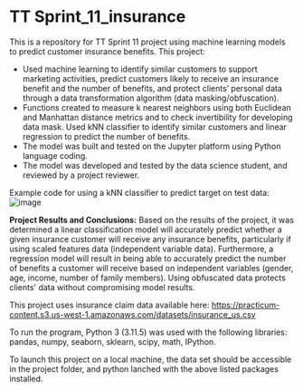 # TT Sprint_11_insurance
This is a repository for TT Sprint 11 project using machine learning models to predict customer insurance benefits. This project:

- Used machine learning to identify similar customers to support marketing activities, predict customers likely to receive an insurance benefit and the number of benefits, and protect clients’ personal data through a data transformation algorithm (data masking/obfuscation).
- Functions created to measure k nearest neighbors using both Euclidean and Manhattan distance metrics and to check invertibility for developing data mask. Used kNN classifier to identify similar customers and linear regression to predict the number of benefits.
- The model was built and tested on the Jupyter platform using Python language coding.
- The model was developed and tested by the data science student, and reviewed by a project reviewer.

Example code for using a kNN classifier to predict target on test data:
![image](https://github.com/user-attachments/assets/ce8fda62-af08-4fdc-9257-84f2d0c3b32e)

**Project Results and Conclusions:** Based on the results of the project, it was determined a linear classification model will accurately predict whether a given insurance customer will receive any insurance benefits, particularly if using scaled features data (independent variable data). Furthermore, a regression model will result in being able to accurately predict the number of benefits a customer will receive based on independent variables (gender, age, income, number of family members). Using obfuscated data protects clients' data without compromising model results.

This project uses insurance claim data available here: https://practicum-content.s3.us-west-1.amazonaws.com/datasets/insurance_us.csv

To run the program, Python 3 (3.11.5) was used with the following libraries: pandas, numpy, seaborn, sklearn, scipy, math, IPython.

To launch this project on a local machine, the data set should be accessible in the project folder, and python lanched with the above listed packages installed. 
